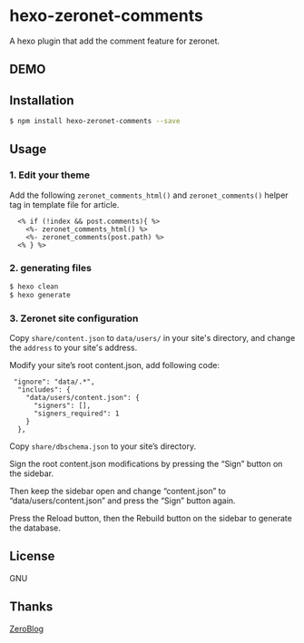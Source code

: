 # hexo-zeronet-comments

A hexo plugin that add the comment feature for zeronet.

## DEMO

## Installation

``` bash
$ npm install hexo-zeronet-comments --save
```

## Usage

### 1. Edit your theme


Add the following `zeronet_comments_html()` and `zeronet_comments()` helper tag in template file for article.

``` ejs
  <% if (!index && post.comments){ %>
    <%- zeronet_comments_html() %>
    <%- zeronet_comments(post.path) %>
  <% } %>
```
### 2. generating files

``` bash
$ hexo clean
$ hexo generate
```

### 3. Zeronet site configuration

Copy `share/content.json` to  `data/users/` in your site's directory, and change the `address` to your site's address. 

Modify your site’s root content.json, add following code:

```
 "ignore": "data/.*",
  "includes": {
    "data/users/content.json": {
      "signers": [],
      "signers_required": 1
    }
  },

```

Copy `share/dbschema.json` to your site’s directory.

Sign the root content.json modifications by pressing the “Sign” button on the sidebar.

Then keep the sidebar open and change “content.json” to “data/users/content.json” and press the “Sign” button again.

Press the Reload button, then the Rebuild button on the sidebar to generate the database.

## License

GNU

## Thanks

[ZeroBlog](https://github.com/HelloZeroNet/ZeroBlog)


